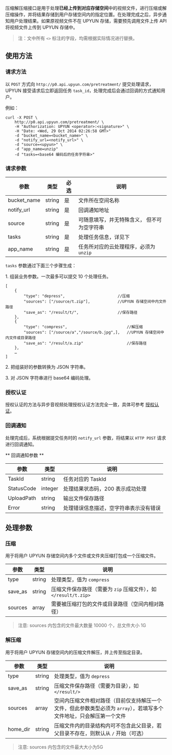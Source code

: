 压缩解压缩接口是用于处理**已经上传到对应存储空间**中的视频文件，进行压缩或解压缩操作，并将结果存储到用户存储空间内的指定位置。在处理完成之后，异步通知用户处理结果。如果原视频文件不在 UPYUN 存储，需要预先调用文件上传 API 将视频文件上传到 UPYUN 存储中。

> 注：文中所有 `<>` 标注的字段，均需根据实际情况进行替换。

## 使用方法

### 请求方法

以 `POST` 方式向 `http://p0.api.upyun.com/pretreatment/` 提交处理请求，UPYUN 接受请求后立即返回任务 `task_id`，处理完成后会通过回调的方式通知用户。

例如：

```
curl -X POST \
    http://p0.api.upyun.com/pretreatment/ \
    -H "Authorization: UPYUN <operator>:<signature>" \
    -H "Date: <Wed, 29 Oct 2014 02:26:58 GMT>"
    -d "bucket_name=<bucket_name>" \
    -d "notify_url=<notify_url>" \
    -d "source=<upyun>" \
    -d "app_name=unzip"
    -d "tasks=<base64 编码后的任务字符串>"
```

### 请求参数

|        参数       |    类型       | 必选     |   说明                                |
|-------------------|--------------|------|---------------------------------------|
| bucket_name       | string       |  是   | 文件所在空间名称                       |
| notify_url        | string       |  是   | 回调通知地址                          |
| source            | string       |  是   | 可随意填写，并无特殊含义， 但不可为空字符串 |
| tasks             | string       |  是   | 处理任务信息，详见下                    |
| app_name          | string       |  是   | 任务所对应的云处理程序，必须为 `unzip`        |


`tasks` 参数通过下面三个步骤生成：

1\. 组装业务参数。一次最多可以提交 10 个处理任务。

```
[
	{
		"type": "depress",                       //压缩
		"sources": ["/source/t.zip"],            //UPYUN 存储空间中内文件路径
		"save_as": "/result/t/",                 //保存路径
	},
  	{
		"type": "compress",                          //解压缩
		"sources": ["/source/a","/source/b.jpg",],   //UPYUN 存储空间中内文件或目录路径
		"save_as": "/result/a.zip"                   //保存路径
	},
	…
]
```

2\. 把组装好的参数转换为 JSON 字符串。

3\. 对 JSON 字符串进行 base64 编码处理。

### 授权认证

授权认证的方法与异步音视频处理授权认证方法完全一致，具体可参考 [授权认证](http://docs.upyun.com/cloud/av/#_4)。


### 回调通知

处理完成后，系统根据提交任务时的 `notify_url` 参数，将结果以 `HTTP POST` 请求进行回调通知。

** 回调通知参数 **

|        参数       |    类型   |    说明                                                                                                      |
|-------------------|-----------|--------------------------------------------------------------------------------------------------------------|
| TaskId      | string    | 任务对应的 TaskId                             |
| StatusCode  | integer   | 处理结果状态码，200 表示成功处理              |
| UploadPath  | string    | 输出文件保存路径                              |
| Error       | string    | 处理错误信息描述，空字符串表示没有错误        |



## 处理参数

### 压缩

用于将用户 UPYUN 存储空间内多个文件或文件夹压缩打包成一个压缩文件。

|        参数       |    类型   |    说明                                                                           |
|-------------------|-----------|-----------------------------------------------------------------------------------|
| type              | string    | 处理类型，值为 `compress`                  |
| save_as           | string    | 压缩文件保存路径（需要为 `zip` 压缩文件），如 `</result/t.zip>`    |
| sources           | array     | 需要被压缩打包的文件或目录路径（空间内相对路径）|

> 注意: sources 内包含的文件最大数量 10000 个，总文件大小 1G



### 解压缩

用于将用户 UPYUN 存储空间内的压缩文件解压，并上传至指定目录。

|        参数       |    类型   |    说明                                                                           |
|-------------------|-----------|-----------------------------------------------------------------------------------|
| type              | string    | 处理类型，值为 `depress`                  |
| save_as           | string    | 压缩文件保存路径（需要为目录），如 `</result/>`      |
| sources           | array     | 空间内压缩文件相对路径（目前仅支持解压一个文件，但此参数类型必须为 `array`），若填写多个文件地址，只会解压第一个文件|
| home_dir          | string    | 压缩文件内的目录结构内可不包含此父目录，若父目录不存在，则默认从 `/` 开始（可选）|

> 注意: sources 内包含的文件最大大小为5G
